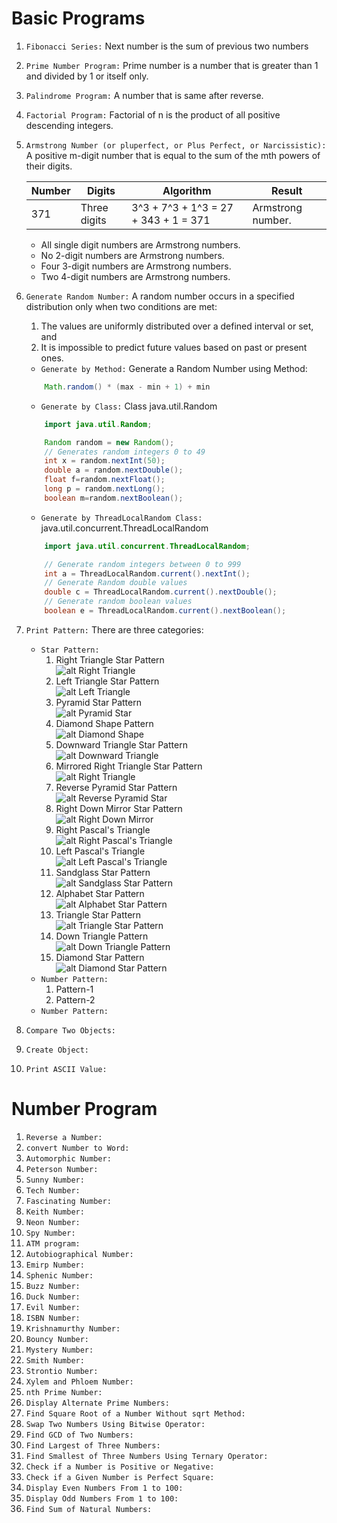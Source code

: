 # Basic Programs

1. `Fibonacci Series:` Next number is the sum of previous two numbers
2. `Prime Number Program:` Prime number is a number that is greater than 1 and divided by 1 or itself only.
3. `Palindrome Program:` A number that is same after reverse.
4. `Factorial Program:` Factorial of n is the product of all positive descending integers.
5. `Armstrong Number (or pluperfect, or Plus Perfect, or Narcissistic):` A positive m-digit number that is equal to the sum of the mth powers of their digits.

	Number | Digits | Algorithm | Result
	-----		| --- | --------- | ----
	371 | Three digits | 3^3 + 7^3 + 1^3 = 27 + 343 + 1 = 371 | Armstrong number.

	* All single digit numbers are Armstrong numbers. 
	* No 2-digit numbers are Armstrong numbers. 
	* Four 3-digit numbers are Armstrong numbers. 
	* Two 4-digit numbers are Armstrong numbers.  
6. `Generate Random Number:` A random number occurs in a specified distribution only when two conditions are met: 
	1. The values are uniformly distributed over a defined interval or set, and 
	2. It is impossible to predict future values based on past or present ones.
	
	* `Generate by Method:` Generate a Random Number using Method: 
	```java 
		Math.random() * (max - min + 1) + min
	```
	* `Generate by Class:` Class java.util.Random
	```java
		import java.util.Random;

		Random random = new Random();
		// Generates random integers 0 to 49  
		int x = random.nextInt(50);
		double a = random.nextDouble();
		float f=random.nextFloat();
		long p = random.nextLong();
		boolean m=random.nextBoolean();
	```
	* `Generate by ThreadLocalRandom Class:` java.util.concurrent.ThreadLocalRandom
	```java
		import java.util.concurrent.ThreadLocalRandom;

		// Generate random integers between 0 to 999 
		int a = ThreadLocalRandom.current().nextInt();
		// Generate Random double values
		double c = ThreadLocalRandom.current().nextDouble();
		// Generate random boolean values
		boolean e = ThreadLocalRandom.current().nextBoolean();
	```
7. `Print Pattern:` There are three categories:
	* `Star Pattern:`
		1. Right Triangle Star Pattern   
		![alt Right Triangle](images/programs/star/01-right-triangle-pattern.jpg)
		2. Left Triangle Star Pattern   
		![alt Left Triangle](images/programs/star/02-left-triangle-pattern.jpg)
		3. Pyramid Star Pattern   
		![alt Pyramid Star](images/programs/star/04-pyramid-pattern.jpg)
		4. Diamond Shape Pattern   
		![alt Diamond Shape](images/programs/star/03-diamond-pattern.jpg)
		5. Downward Triangle Star Pattern   
		![alt Downward Triangle](images/programs/star/05-downward-triangle.jpg)
		6. Mirrored Right Triangle Star Pattern   
		![alt Right Triangle](images/programs/star/07-right-down-mirror.jpg)
		7. Reverse Pyramid Star Pattern   
		![alt Reverse Pyramid Star](images/programs/star/06-reverse-pyramid.jpg)
		8. Right Down Mirror Star Pattern   
		![alt Right Down Mirror](images/programs/star/07-right-down-mirror.jpg)
		9. Right Pascal's Triangle   
		![alt Right Pascal's Triangle](images/programs/star/08-right-pascal-triangle.jpg)
		10. Left Pascal's Triangle   
		![alt Left Pascal's Triangle](images/programs/star/09-left-pascal-triangle.jpg)
		11. Sandglass Star Pattern   
		![alt Sandglass Star Pattern](images/programs/star/10-sandglass-pattern.jpg)
		12. Alphabet Star Pattern   
		![alt Alphabet Star Pattern](images/programs/star/11-alphabetstarpattern.jpg)
		13. Triangle Star Pattern   
		![alt Triangle Star Pattern](images/programs/star/12-triangle-star.jpg)
		14. Down Triangle Pattern   
		![alt Down Triangle Pattern](images/programs/star/13-downtrianglestar.jpg)
		15. Diamond Star Pattern   
		![alt Diamond Star Pattern](images/programs/star/14-diamondstarholo.jpg)
	* `Number Pattern:` 
		1. Pattern-1
		2. Pattern-2
	* `Number Pattern:` 
8. `Compare Two Objects:` 
9. `Create Object:` 
10. `Print ASCII Value:` 

# Number Program
1) `Reverse a Number:`
2) `convert Number to Word:`
3) `Automorphic Number:`
4) `Peterson Number:`
5) `Sunny Number:`
6) `Tech Number:`
7) `Fascinating Number:`
8) `Keith Number:`
9) `Neon Number:`
10) `Spy Number:`
11) `ATM program:`
12) `Autobiographical Number:`
13) `Emirp Number:`
14) `Sphenic Number:`
15) `Buzz Number:`
16) `Duck Number:`
17) `Evil Number:`
18) `ISBN Number:`
19) `Krishnamurthy Number:`
20) `Bouncy Number:`
21) `Mystery Number:`
22) `Smith Number:`
23) `Strontio Number:`
24) `Xylem and Phloem Number:`
25) `nth Prime Number:`
26) `Display Alternate Prime Numbers:`
27) `Find Square Root of a Number Without sqrt Method:`
28) `Swap Two Numbers Using Bitwise Operator:`
29) `Find GCD of Two Numbers:`
30) `Find Largest of Three Numbers:`
31) `Find Smallest of Three Numbers Using Ternary Operator:`
32) `Check if a Number is Positive or Negative:`
33) `Check if a Given Number is Perfect Square:`
34) `Display Even Numbers From 1 to 100:`
35) `Display Odd Numbers From 1 to 100:`
36) `Find Sum of Natural Numbers:`
